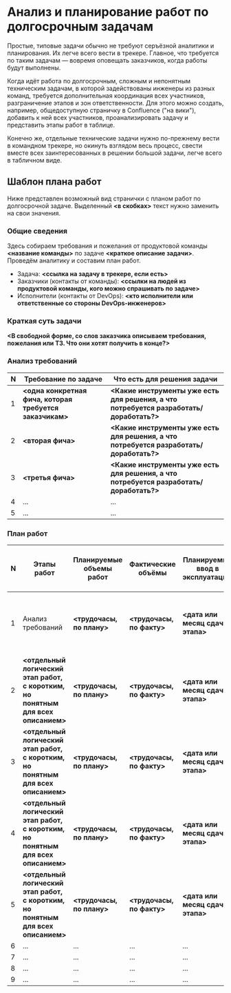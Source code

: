 # Анализ и планирование работ по долгосрочным задачам

Простые, типовые задачи обычно не требуют серъёзной аналитики и планирования. Их легче всего вести в трекере. Главное, что требуется по таким задачам — вовремя оповещать заказчиков, когда работы будут выполнены.

Когда идёт работа по долгосрочным, сложным и непонятным техническим задачам, в которой задействованы инженеры из разных команд, требуется дополнительная координация всех участников, разграничение этапов и зон ответственности. Для этого можно создать, например, общедоступную страничку в Confluence ("на вики"), добавить к ней всех участников, проанализировать задачу и представить этапы работ в таблице.

Конечно же, отдельные технические задачи нужно по-прежнему вести в командном трекере, но окинуть взглядом весь процесс, свести вместе всех заинтересованных в решении большой задачи, легче всего в табличном виде.

## Шаблон плана работ

Ниже представлен возможный вид странички с планом работ по долгосрочной задаче. Выделенный **<в скобках>** текст нужно заменить на свои значения.

### Общие сведения

Здесь собираем требования и пожелания от продуктовой команды **<название команды>** по задаче **<краткое описание задачи>**. Проведём аналитику и составим план работ.

- Задача: **<ссылка на задачу в трекере, если есть>**
- Заказчики (контакты от команды): **<ссылки на людей из продуктовой команды, кого можно спрашивать по задаче>**
- Исполнители (контакты от DevOps): **<кто исполнители или ответственные со стороны DevOps-инженеров>**

### Краткая суть задачи

**<В свободной форме, со слов заказчика описываем требования, пожелания или ТЗ. Что они хотят получить в конце?>**

### Анализ требований

| N | Требование по задаче                                     | Что есть для решения задачи                                                             |
|---|----------------------------------------------------------|-----------------------------------------------------------------------------------------|
| 1 | **<одна конкретная фича, которая требуется заказчикам>** | **<Какие инструменты уже есть для решения, а что потребуется разработать/доработать?>** |
| 2 | **<вторая фича>**                                        | **<Какие инструменты уже есть для решения, а что потребуется разработать/доработать?>** |
| 3 | **<третья фича>**                                        | **<Какие инструменты уже есть для решения, а что потребуется разработать/доработать?>** |
| 4 | ...                                                      | ...                                                                                     |
| 5 | ...                                                      | ...                                                                                     |

### План работ

| N | Этапы работ                                                                       | Планируемые объемы работ  | Фактические объёмы        | Планируемый ввод в эксплуатацию  | Статус          | Ответственный за реализацию этапа от DevOps | Координатор этапа со стороны заказчика                                    | Ограничения или возможные проблемы. Комментарии                                  |
|---|-----------------------------------------------------------------------------------|---------------------------|---------------------------|----------------------------------|-----------------|---------------------------------------------|---------------------------------------------------------------------------|----------------------------------------------------------------------------------|
| 1 | Анализ требований                                                                 | **<трудочасы, по плану>** | **<трудочасы, по факту>** | **<дата или месяц сдачи этапа>** | **<Решено>**    | **<исполнители от DevOps>**                 | **<Кто будет проверять этап со стороны заказчика? С кем согласовывать?>** | ...                                                                              |
| 2 | **<отдельный логический этап работ, с коротким, но понятным для всех описанием>** | **<трудочасы, по плану>** | **<трудочасы, по факту>** | **<дата или месяц сдачи этапа>** | **<В работе>**  | **<исполнители от DevOps>**                 | **<Кто будет проверять этап со стороны заказчика? С кем согласовывать?>** | **<Возникшие проблемы или ограничения для реализации этапа. Любые комментарии>** |
| 3 | **<отдельный логический этап работ, с коротким, но понятным для всех описанием>** | **<трудочасы, по плану>** | **<трудочасы, по факту>** | **<дата или месяц сдачи этапа>** | **<Не готово>** | **<исполнители от DevOps>**                 | **<Кто будет проверять этап со стороны заказчика? С кем согласовывать?>** | **<Возникшие проблемы или ограничения для реализации этапа. Любые комментарии>** |
| 4 | **<отдельный логический этап работ, с коротким, но понятным для всех описанием>** | **<трудочасы, по плану>** | **<трудочасы, по факту>** | **<дата или месяц сдачи этапа>** | **<Решено>**    | **<исполнители от DevOps>**                 | **<Кто будет проверять этап со стороны заказчика? С кем согласовывать?>** | ...                                                                              |
| 5 | **<отдельный логический этап работ, с коротким, но понятным для всех описанием>** | **<трудочасы, по плану>** | **<трудочасы, по факту>** | **<дата или месяц сдачи этапа>** | **<Решено>**    | **<исполнители от DevOps>**                 | **<Кто будет проверять этап со стороны заказчика? С кем согласовывать?>** | ...                                                                              |
| 6 | ...                                                                               | ...                       | ...                       | ...                              | ...             | ...                                         | ...                                                                       | ...                                                                              |
| 7 | ...                                                                               | ...                       | ...                       | ...                              | ...             | ...                                         | ...                                                                       | ...                                                                              |
| 8 | ...                                                                               | ...                       | ...                       | ...                              | ...             | ...                                         | ...                                                                       | ...                                                                              |
| 9 | ...                                                                               | ...                       | ...                       | ...                              | ...             | ...                                         | ...                                                                       | ...                                                                              |
